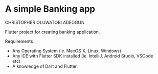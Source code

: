 # A simple Banking app

CHRISTOPHER OLUWATOBI ADEOGUN

Flutter project for creating banking application.



 Requirements
* Any Operating System (ie. MacOS X, Linux, Windows)
* Any IDE with Flutter SDK installed (ie. IntelliJ, Android Studio, VSCode etc)
* A knowledge of Dart and Flutter.
